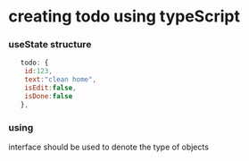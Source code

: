 # creating todo using typeScript

### useState structure

```js
   todo: {
    id:123,
    text:"clean home",
    isEdit:false,
    isDone:false
   },
```
### using 

   interface should be used to denote the type of objects
   